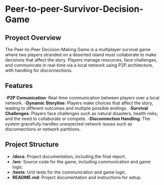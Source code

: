 # Peer-to-peer-Survivor-Decision-Game

## Proyect Overview

The Peer-to-Peer Decision-Making Game is a multiplayer survival game where two players stranded on a deserted island must collaborate to make decisions that affect the story. Players manage resources, face challenges, and communicate in real-time via a local network using P2P architecture, with handling for disconnections.

## Features

-**P2P Comunication**: Real-time communication between players over a local network.
-**Dynamic Storyline**: Players make choices that affect the story, leading to different outcomes and multiple possible endings.
-**Survival Challenges**: Players face challenges such as natural disasters, health risks, and the need to collaborate or compete.
-**Disconnection Handling**: The system gracefully handles unexpected network issues such as disconnections or network partitions.

## Project Structure

- **/docs**: Project documentation, including the final report.
- **/src**: Source code for the game, including communication and game logic.
- **/tests**: Unit tests for the communication and game logic.
- **README.md**: Project documentation and instructions for setup.